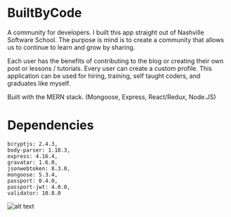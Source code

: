 # BuiltByCode

A community for developers. I built this app straight out of Nashville Software School. The purpose is mind is to create a community that allows us to continue to learn and grow by sharing.

Each user has the benefits of contributing to the blog or creating their own post or lessons / tutorials. Every user can create a custom profile. This application can be used for hiring, training, self taught coders, and graduates like myself.

Built with the MERN stack.
(Mongoose, Express, React/Redux, Node.JS)

# Dependencies

    bcryptjs: 2.4.3,
    body-parser: 1.18.3,
    express: 4.16.4,
    gravatar: 1.6.0,
    jsonwebtoken: 8.3.0,
    mongoose: 5.3.4,
    passport: 0.4.0,
    passport-jwt: 4.0.0,
    validator: 10.8.0

![alt text](http://adsvento.in/images/react/mernstack.png "MERN")
